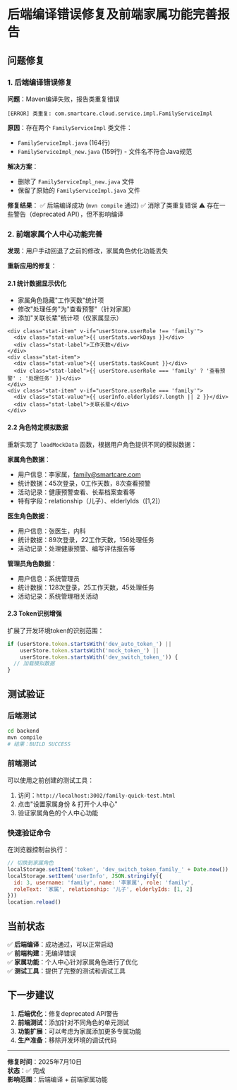 # 后端编译错误修复及前端家属功能完善报告

## 问题修复

### 1. 后端编译错误修复

**问题**：Maven编译失败，报告类重复错误
```
[ERROR] 类重复: com.smartcare.cloud.service.impl.FamilyServiceImpl
```

**原因**：存在两个 `FamilyServiceImpl` 类文件：
- `FamilyServiceImpl.java` (164行)
- `FamilyServiceImpl_new.java` (159行) - 文件名不符合Java规范

**解决方案**：
- 删除了 `FamilyServiceImpl_new.java` 文件
- 保留了原始的 `FamilyServiceImpl.java` 文件

**修复结果**：
✅ 后端编译成功 (`mvn compile` 通过)
✅ 消除了类重复错误
⚠️ 存在一些警告（deprecated API），但不影响编译

### 2. 前端家属个人中心功能完善

**发现**：用户手动回退了之前的修改，家属角色优化功能丢失

**重新应用的修复**：

#### 2.1 统计数据显示优化
- 家属角色隐藏"工作天数"统计项
- 修改"处理任务"为"查看预警"（针对家属）
- 添加"关联长辈"统计项（仅家属显示）

```vue
<div class="stat-item" v-if="userStore.userRole !== 'family'">
  <div class="stat-value">{{ userStats.workDays }}</div>
  <div class="stat-label">工作天数</div>
</div>
<div class="stat-item">
  <div class="stat-value">{{ userStats.taskCount }}</div>
  <div class="stat-label">{{ userStore.userRole === 'family' ? '查看预警' : '处理任务' }}</div>
</div>
<div class="stat-item" v-if="userStore.userRole === 'family'">
  <div class="stat-value">{{ userInfo.elderlyIds?.length || 2 }}</div>
  <div class="stat-label">关联长辈</div>
</div>
```

#### 2.2 角色特定模拟数据
重新实现了 `loadMockData` 函数，根据用户角色提供不同的模拟数据：

**家属角色数据**：
- 用户信息：李家属，family@smartcare.com
- 统计数据：45次登录，0工作天数，8次查看预警
- 活动记录：健康预警查看、长辈档案查看等
- 特有字段：relationship（儿子）、elderlyIds（[1,2]）

**医生角色数据**：
- 用户信息：张医生，内科
- 统计数据：89次登录，22工作天数，156处理任务
- 活动记录：处理健康预警、编写评估报告等

**管理员角色数据**：
- 用户信息：系统管理员
- 统计数据：128次登录，25工作天数，45处理任务
- 活动记录：系统管理相关活动

#### 2.3 Token识别增强
扩展了开发环境token的识别范围：
```javascript
if (userStore.token.startsWith('dev_auto_token_') || 
    userStore.token.startsWith('mock_token_') || 
    userStore.token.startsWith('dev_switch_token_')) {
  // 加载模拟数据
}
```

## 测试验证

### 后端测试
```bash
cd backend
mvn compile
# 结果：BUILD SUCCESS
```

### 前端测试
可以使用之前创建的测试工具：
1. 访问：`http://localhost:3002/family-quick-test.html`
2. 点击"设置家属身份 & 打开个人中心"
3. 验证家属角色的个人中心功能

### 快速验证命令
在浏览器控制台执行：
```javascript
// 切换到家属角色
localStorage.setItem('token', 'dev_switch_token_family_' + Date.now())
localStorage.setItem('userInfo', JSON.stringify({
  id: 3, username: 'family', name: '李家属', role: 'family',
  roleText: '家属', relationship: '儿子', elderlyIds: [1, 2]
}))
location.reload()
```

## 当前状态

✅ **后端编译**：成功通过，可以正常启动  
✅ **前端构建**：无编译错误  
✅ **家属功能**：个人中心针对家属角色进行了优化  
✅ **测试工具**：提供了完整的测试和调试工具  

## 下一步建议

1. **后端优化**：修复deprecated API警告
2. **前端测试**：添加针对不同角色的单元测试
3. **功能扩展**：可以考虑为家属添加更多专属功能
4. **生产准备**：移除开发环境的调试代码

---

**修复时间**：2025年7月10日  
**状态**：✅ 完成  
**影响范围**：后端编译 + 前端家属功能
